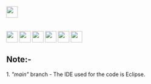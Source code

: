 ## <img src="https://img.shields.io/badge/Topic-Full%20Stack%20Java%20development-blueviolet" height=30/>
<br> <img src="https://img.shields.io/badge/-Java-red" height=30/> 
<img src="https://img.shields.io/badge/-JSP-blue" height=30/> 
<img src="https://img.shields.io/badge/-Hibernate-lightgrey" height=30/> 
<img src="https://img.shields.io/badge/-Restful%20WS-yellowgreen" height=30/> 
<img src="https://img.shields.io/badge/-Spring-brightgreen" height=30/>
<img src="https://img.shields.io/badge/-Eclipse-blueviolet" height=30/>

<h2><strong>Note:-</strong></h2>
1. <i>"main"</i> branch - The IDE used for the code is Eclipse.<br>
